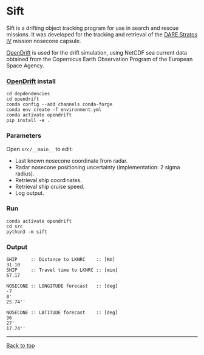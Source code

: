 # Sift

Sift is a drifting object tracking program for use in search and rescue missions.
It was developed for the tracking and retrieval 
of the [DARE Stratos IV](https://dare.tudelft.nl/stratos4/) 
mission nosecone capsule.

[OpenDrift](https://opendrift.github.io/index.html) is used for the drift simulation,
using NetCDF sea current data obtained from the 
Copernicus Earth Observation Program of the 
European Space Agency.

### [OpenDrift](https://opendrift.github.io/index.html) install

    cd depdendencies
    cd opendrift
    conda config --add channels conda-forge
    conda env create -f environment.yml
    conda activate opendrift
    pip install -e .

### Parameters
Open `src/__main__` to edit:
- Last known nosecone coordinate from radar.
- Radar nosecone positioning uncertainty (implementation: 2 sigma radius).
- Retrieval ship coordinates.
- Retrieval ship cruise speed.
- Log output.

### Run
    conda activate opendrift
    cd src
    python3 -m sift
  
### Output

    SHIP     :: Distance to LKNRC    :: [Km]
    31.10
    SHIP     :: Travel time to LKNRC :: [min]
    67.17

    NOSECONE :: LONGITUDE forecast   :: [deg]
    -7
    0'
    25.74''

    NOSECONE :: LATITUDE forecast    :: [deg]
    36
    27'
    17.74''
---
[Back to top](#dare-stratos-iv-retrieval-nosecone-drift-simulation)

